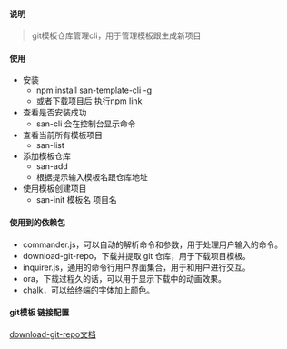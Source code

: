 #### 说明
> git模板仓库管理cli，用于管理模板跟生成新项目

#### 使用
- 安装 
  - npm install san-template-cli -g
  - 或者下载项目后 执行npm link
- 查看是否安装成功
  - san-cli 会在控制台显示命令
- 查看当前所有模板项目 
  - san-list 
- 添加模板仓库 
  - san-add
  - 根据提示输入模板名跟仓库地址
- 使用模板创建项目
  - san-init 模板名 项目名


#### 使用到的依赖包
- commander.js，可以自动的解析命令和参数，用于处理用户输入的命令。
- download-git-repo，下载并提取 git 仓库，用于下载项目模板。
- inquirer.js，通用的命令行用户界面集合，用于和用户进行交互。
- ora，下载过程久的话，可以用于显示下载中的动画效果。
- chalk，可以给终端的字体加上颜色。

#### git模板 链接配置
  [download-git-repo文档](https://www.npmjs.com/package/download-git-repo)

